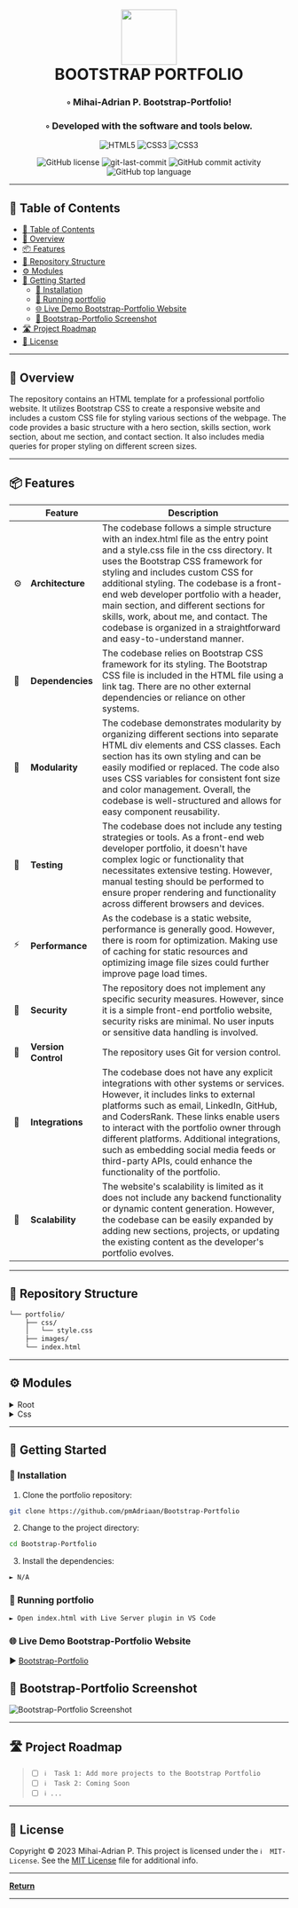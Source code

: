 <div align="center">
<h1 align="center">
<img src="https://raw.githubusercontent.com/PKief/vscode-material-icon-theme/ec559a9f6bfd399b82bb44393651661b08aaf7ba/icons/folder-markdown-open.svg" width="100" />
<br>BOOTSTRAP PORTFOLIO</h1>
<h3>◦ Mihai-Adrian P. Bootstrap-Portfolio!</h3>
<h3>◦ Developed with the software and tools below.</h3>

<p align="center">
<img src="https://img.shields.io/badge/HTML5-E34F26.svg?style=flat-square&logo=HTML5&logoColor=white" alt="HTML5" />
<img src="https://img.shields.io/badge/CSS3-1572B6?style=&logo=css3&logoColor=white" alt="CSS3" />
<img src="https://img.shields.io/badge/Bootstrap-563D7C?style=&logo=css3&logoColor=white" alt="CSS3" />
</p>
<img src="https://img.shields.io/github/license/pmAdriaan/Bootstrap-Portfolio?style=flat-square&color=5D6D7E" alt="GitHub license" />
<img src="https://img.shields.io/github/last-commit/pmAdriaan/Bootstrap-Portfolio?style=flat-square&color=5D6D7E" alt="git-last-commit" />
<img src="https://img.shields.io/github/commit-activity/m/pmAdriaan/Bootstrap-Portfolio?style=flat-square&color=5D6D7E" alt="GitHub commit activity" />
<img src="https://img.shields.io/github/languages/top/pmAdriaan/Bootstrap-Portfolio?style=flat-square&color=5D6D7E" alt="GitHub top language" />
</div>

---

## 📖 Table of Contents
- [📖 Table of Contents](#-table-of-contents)
- [📍 Overview](#-overview)
- [📦 Features](#-features)
- [📂 Repository Structure](#-repository-structure)
- [⚙️ Modules](#%EF%B8%8F-modules)
- [🚀 Getting Started](#-getting-started)
    - [🔧 Installation](#-installation)
    - [🤖 Running portfolio](#-running-portfolio)
    - [🌐 Live Demo Bootstrap-Portfolio Website](#-live-demo-bootstrap-portfolio-website)
    - [📸 Bootstrap-Portfolio Screenshot ](#-bootstrap-portfolio-screenshot)
- [🛣 Project Roadmap](#-project-roadmap)
- [📄 License](#-license)

---


## 📍 Overview

The repository contains an HTML template for a professional portfolio website. It utilizes Bootstrap CSS to create a responsive website and includes a custom CSS file for styling various sections of the webpage. The code provides a basic structure with a hero section, skills section, work section, about me section, and contact section. It also includes media queries for proper styling on different screen sizes.

---

## 📦 Features

|    | Feature            | Description                                                                                                        |
|----|--------------------|--------------------------------------------------------------------------------------------------------------------|
| ⚙️ | **Architecture**   | The codebase follows a simple structure with an index.html file as the entry point and a style.css file in the css directory. It uses the Bootstrap CSS framework for styling and includes custom CSS for additional styling. The codebase is a front-end web developer portfolio with a header, main section, and different sections for skills, work, about me, and contact. The codebase is organized in a straightforward and easy-to-understand manner.|
| 🔗 | **Dependencies**   | The codebase relies on Bootstrap CSS framework for its styling. The Bootstrap CSS file is included in the HTML file using a link tag. There are no other external dependencies or reliance on other systems.|
| 🧩 | **Modularity**     | The codebase demonstrates modularity by organizing different sections into separate HTML div elements and CSS classes. Each section has its own styling and can be easily modified or replaced. The code also uses CSS variables for consistent font size and color management. Overall, the codebase is well-structured and allows for easy component reusability.|
| 🧪 | **Testing**        | The codebase does not include any testing strategies or tools. As a front-end web developer portfolio, it doesn't have complex logic or functionality that necessitates extensive testing. However, manual testing should be performed to ensure proper rendering and functionality across different browsers and devices.|
| ⚡️  | **Performance**    | As the codebase is a static website, performance is generally good. However, there is room for optimization. Making use of caching for static resources and optimizing image file sizes could further improve page load times. |
| 🔐 | **Security**       | The repository does not implement any specific security measures. However, since it is a simple front-end portfolio website, security risks are minimal. No user inputs or sensitive data handling is involved.|
| 🔀 | **Version Control**| The repository uses Git for version control. |
| 🔌 | **Integrations**   | The codebase does not have any explicit integrations with other systems or services. However, it includes links to external platforms such as email, LinkedIn, GitHub, and CodersRank. These links enable users to interact with the portfolio owner through different platforms. Additional integrations, such as embedding social media feeds or third-party APIs, could enhance the functionality of the portfolio.|
| 📶 | **Scalability** | The website's scalability is limited as it does not include any backend functionality or dynamic content generation. However, the codebase can be easily expanded by adding new sections, projects, or updating the existing content as the developer's portfolio evolves. |


---


## 📂 Repository Structure

```sh
└── portfolio/
    ├── css/
    │   └── style.css
    ├── images/
    └── index.html

```

---


## ⚙️ Modules

<details closed><summary>Root</summary>

| File                                                                      | Summary                                                                                                                                                                                                                                                                                                                                                                                                                                               |
| ---                                                                       | ---                                                                                                                                                                                                                                                                                                                                                                                                                                                   |
| [index.html](https://github.com/pmAdriaan/Bootstrap-Portfolio/blob/main/index.html) | The code is an HTML document that serves as the index page for a front-end web developer portfolio. It includes meta tags for description, keywords, author, and viewport settings. The page imports the Bootstrap CSS v5.3.2 framework and a custom style.css file. It also includes a favicon image and defines a navbar with links to different sections of the portfolio. The main content of the page is divided into a header and a main section, with a hero section included within the main section. |

</details>

<details closed><summary>Css</summary>

| File                                                                        | Summary                                                                                                                                                                                                                                                                                                                                                                                                                           |
| ---                                                                         | ---                                                                                                                                                                                                                                                                                                                                                                                                                               |
| [style.css](https://github.com/pmAdriaan/Bootstrap-Portfolio/blob/main/css/style.css) | The code defines custom CSS variables for consistent font size and color management. It also includes global CSS reset and font settings. The code sets the styling for the page, including the body background color and text color. It also defines styles for buttons, colors, navigation bar, navigation menu links, sections, hero section, skills section, work section, about me section, contact section, and footer. The code also includes media queries to adjust the styles for different screen sizes.
. |

</details>

---

## 🚀 Getting Started

### 🔧 Installation

1. Clone the portfolio repository:
```sh
git clone https://github.com/pmAdriaan/Bootstrap-Portfolio
```

2. Change to the project directory:
```sh
cd Bootstrap-Portfolio
```

3. Install the dependencies:
```sh
► N/A
```

### 🤖 Running portfolio

```sh
► Open index.html with Live Server plugin in VS Code
```

### 🌐 Live Demo Bootstrap-Portfolio Website
► [Bootstrap-Portfolio](https://pmadriaan.github.io/Bootstrap-Portfolio/)


## 📸 Bootstrap-Portfolio Screenshot

![Bootstrap-Portfolio Screenshot](./images/bootstrap-portfolio_screenshot.png?raw=true "Bootstrap-Portfolio")

---


## 🛣 Project Roadmap

> - [ ] `ℹ️  Task 1: Add more projects to the Bootstrap Portfolio`
> - [ ] `ℹ️  Task 2: Coming Soon`
> - [ ] `ℹ️ ...`


---

## 📄 License

Copyright © 2023 Mihai-Adrian P.
This project is licensed under the `ℹ️  MIT-License`. See the [MIT License](https://github.com/pmAdriaan/Bootstrap-Portfolio/blob/main/LICENSE) file for additional info.

---

[**Return**](#Top)

---
